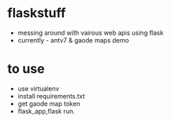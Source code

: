 # flaskstuff
- messing around with vairous web apis using flask
- currently - antv7 & gaode maps demo

# to use
- use virtualenv
- install requirements.txt
- get gaode map token
- flask_app,flask run.
